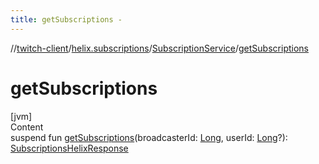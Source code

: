 ```yaml
---
title: getSubscriptions -
---
```

//[twitch-client](../../index.md)/[helix.subscriptions](../index.md)/[SubscriptionService](index.md)/[getSubscriptions](get-subscriptions.md)



# getSubscriptions  
[jvm]  
Content  
suspend fun [getSubscriptions](get-subscriptions.md)(broadcasterId: [Long](https://kotlinlang.org/api/latest/jvm/stdlib/kotlin/-long/index.html), userId: [Long](https://kotlinlang.org/api/latest/jvm/stdlib/kotlin/-long/index.html)?): [SubscriptionsHelixResponse](../-subscriptions-helix-response/index.md)  



